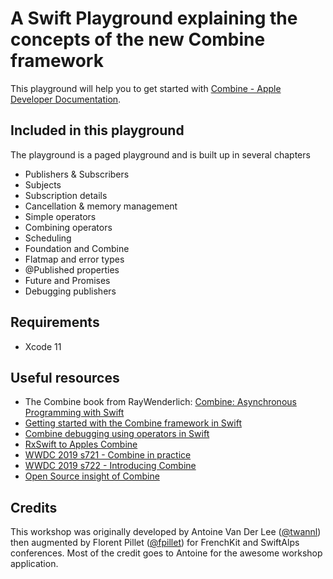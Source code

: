 # A Swift Playground explaining the concepts of the new Combine framework
This playground will help you to get started with [Combine - Apple Developer Documentation](https://developer.apple.com/documentation/combine).

## Included in this playground
The playground is a paged playground and is built up in several chapters

- Publishers & Subscribers
- Subjects
- Subscription details
- Cancellation & memory management
- Simple operators
- Combining operators
- Scheduling
- Foundation and Combine
- Flatmap and error types
- @Published properties
- Future and Promises
- Debugging publishers

## Requirements
- Xcode 11
 
## Useful resources

- The Combine book from RayWenderlich: [Combine: Asynchronous Programming with Swift](https://store.raywenderlich.com/products/combine-asynchronous-programming-with-swift)
- [Getting started with the Combine framework in Swift](https://www.avanderlee.com/swift/combine/)
- [Combine debugging using operators in Swift](https://www.avanderlee.com/swift/combine-swift/)
- [RxSwift to Apples Combine](https://medium.com/gett-engineering/rxswift-to-apples-combine-cheat-sheet-e9ce32b14c5b)
- [WWDC 2019 s721 - Combine in practice](https://developer.apple.com/videos/play/wwdc2019/721/)
- [WWDC 2019 s722 - Introducing Combine](https://developer.apple.com/videos/play/wwdc2019/722/)
- [Open Source insight of Combine](https://github.com/broadwaylamb/OpenCombine)

## Credits

This workshop was originally developed by Antoine Van Der Lee ([@twannl](https://twitter.com/twannl)) then augmented by Florent Pillet ([@fpillet](https://twitter.com/fpillet)) for FrenchKit and SwiftAlps conferences. Most of the credit goes to Antoine for the awesome workshop application.
